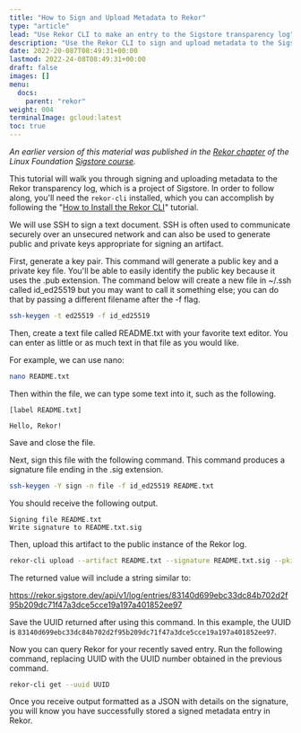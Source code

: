 ```yaml
---
title: "How to Sign and Upload Metadata to Rekor"
type: "article"
lead: "Use Rekor CLI to make an entry to the Sigstore transparency log"
description: "Use the Rekor CLI to sign and upload metadata to the Sigstore transparency log"
date: 2022-20-087T08:49:31+00:00
lastmod: 2022-24-08T08:49:31+00:00
draft: false
images: []
menu:
  docs:
    parent: "rekor"
weight: 004
terminalImage: gcloud:latest
toc: true
---
```


_An earlier version of this material was published in the [Rekor chapter](https://learning.edx.org/course/course-v1:LinuxFoundationX+LFS182x+2T2022/block-v1:LinuxFoundationX+LFS182x+2T2022+type@sequential+block@e785fae1be184e2c929db62dbe7444fa/block-v1:LinuxFoundationX+LFS182x+2T2022+type@vertical+block@a48c33126e2c4ee6ad3bfa6b7bc9c957) of the Linux Foundation [Sigstore course](https://learning.edx.org/course/course-v1:LinuxFoundationX+LFS182x+2T2022/home)._

This tutorial will walk you through signing and uploading metadata to the Rekor transparency log, which is a project of Sigstore. In order to follow along, you'll need the `rekor-cli` installed, which you can accomplish by following the "[How to Install the Rekor CLI](../how-to-install-rekor)" tutorial.

We will use SSH to sign a text document. SSH is often used to communicate securely over an unsecured network and can also be used to generate public and private keys appropriate for signing an artifact.

First, generate a key pair. This command will generate a public key and a private key file. You'll be able to easily identify the public key because it uses  the .pub extension. The command below will create a new file in ~/.ssh called id_ed25519 but you may want to call it something else; you can do that by passing a different filename after the -f flag.

```sh
ssh-keygen -t ed25519 -f id_ed25519
```

Then, create a text file called README.txt with your favorite text editor. You can enter as little or as much text in that file as you would like.

For example, we can use nano:

```sh
nano README.txt
```

Then within the file, we can type some text into it, such as the following.

```
[label README.txt]

Hello, Rekor!
```

Save and close the file. 

Next, sign this file with the following command. This command produces a signature file ending in the .sig extension.

```sh
ssh-keygen -Y sign -n file -f id_ed25519 README.txt
```

You should receive the following output.

```
Signing file README.txt
Write signature to README.txt.sig
```

Then, upload this artifact to the public instance of the Rekor log.

```sh
rekor-cli upload --artifact README.txt --signature README.txt.sig --pki-format=ssh --public-key=id_ed25519.pub
```

The returned value will include a string similar to:

https://rekor.sigstore.dev/api/v1/log/entries/83140d699ebc33dc84b702d2f95b209dc71f47a3dce5cce19a197a401852ee97

Save the UUID returned after using this command. In this example, the UUID is `83140d699ebc33dc84b702d2f95b209dc71f47a3dce5cce19a197a401852ee97`.

Now you can query Rekor for your recently saved entry. Run the following command, replacing UUID with the UUID number obtained in the previous command. 

```sh
rekor-cli get --uuid UUID
```

Once you receive output formatted as a JSON with details on the signature, you will know you have successfully stored a signed metadata entry in Rekor.
